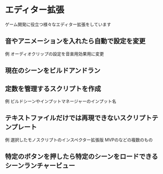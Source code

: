# エディター拡張
ゲーム開発に役立つ様々なエディター拡張をしています

## 音やアニメーションを入れたら自動で設定を変更
例
オーディオクリップの設定を音楽用効果用に変更

## 現在のシーンをビルドアンドラン

## 定数を管理するスクリプトを作成
例
ビルドシーンやインプットマネージャーのインプット名

## テキストファイルだけでは再現できないスクリプトテンプレート
例
選択したモノスクリプトのインスペクター拡張版
MVPのなどの複数のもの

## 特定のボタンを押したら特定のシーンをロードできるシーンランチャービュー

